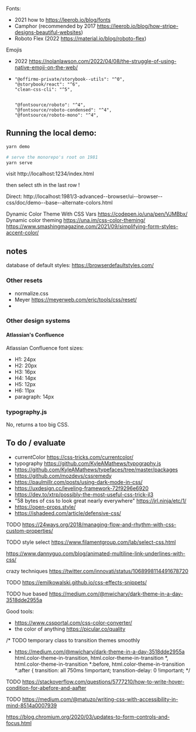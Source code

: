 


Fonts:
- 2021 how to https://leerob.io/blog/fonts
- Camphor (recommended by 2017 https://leerob.io/blog/how-stripe-designs-beautiful-websites)
- Roboto Flex (2022 https://material.io/blog/roboto-flex)



Emojis
- 2022 https://nolanlawson.com/2022/04/08/the-struggle-of-using-native-emoji-on-the-web/

-
      "@offirmo-private/storybook--utils": "^0",
      "@storybook/react": "^6",
      "clean-css-cli": "^5",


      "@fontsource/roboto": "^4",
      "@fontsource/roboto-condensed": "^4",
      "@fontsource/roboto-mono": "^4",

## Running the local demo:

```bash
yarn demo

# serve the monorepo's root on 1981
yarn serve
```
visit http://localhost:1234/index.html

then select sth in the last row !

Direct: http://localhost:1981/3-advanced--browser/ui--browser--css/doc/demo--base--alternate-colors.html


Dynamic Color Theme With CSS Vars https://codepen.io/una/pen/VJMBbx/
Dynamic color theming https://una.im/css-color-theming/
https://www.smashingmagazine.com/2021/09/simplifying-form-styles-accent-color/

## notes

database of default styles: https://browserdefaultstyles.com/

### Other resets
* normalize.css
* Meyer https://meyerweb.com/eric/tools/css/reset/
*

### Other design systems

#### Atlassian's Confluence

Atlassian Confluence font sizes:
* H1: 24px
* H2: 20px
* H3: 16px
* H4: 14px
* H5: 12px
* H6: 11px
* paragraph: 14px

### typography.js
No, returns a too big CSS.


## To do / evaluate

* currentColor https://css-tricks.com/currentcolor/
* typography https://github.com/KyleAMathews/typography.js
* https://github.com/KyleAMathews/typefaces/tree/master/packages
* https://github.com/mozdevs/cssremedy
* https://paulmillr.com/posts/using-dark-mode-in-css/
* https://uxdesign.cc/leveling-framework-72f9296e6920
* https://dev.to/xtrp/possibly-the-most-useful-css-trick-jl3
* "58 bytes of css to look great nearly everywhere" https://jrl.ninja/etc/1/
* https://open-props.style/
* https://ishadeed.com/article/defensive-css/

TODO https://24ways.org/2018/managing-flow-and-rhythm-with-css-custom-properties/

TODO style select https://www.filamentgroup.com/lab/select-css.html

https://www.dannyguo.com/blog/animated-multiline-link-underlines-with-css/

crazy techniques https://twitter.com/innovati/status/1068998114491678720

TODO https://emilkowalski.github.io/css-effects-snippets/

TODO hue based https://medium.com/@mwichary/dark-theme-in-a-day-3518dde2955a


Good tools:
* https://www.cssportal.com/css-color-converter/
* the color of anything https://picular.co/quality


/* TODO temporary class to transition themes smoothly
 * https://medium.com/@mwichary/dark-theme-in-a-day-3518dde2955a
html.color-theme-in-transition,
html.color-theme-in-transition *,
html.color-theme-in-transition *:before,
html.color-theme-in-transition *:after {
	transition: all 750ms !important;
	transition-delay: 0 !important;
*/


TODO https://stackoverflow.com/questions/5777210/how-to-write-hover-condition-for-abefore-and-aafter

TODO https://medium.com/@matuzo/writing-css-with-accessibility-in-mind-8514a0007939

https://blog.chromium.org/2020/03/updates-to-form-controls-and-focus.html
